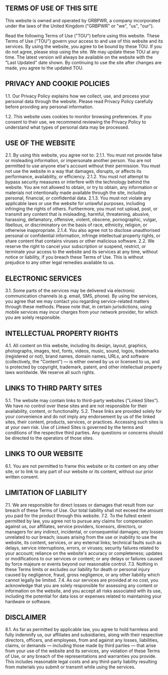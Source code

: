 ## TERMS OF USE OF THIS SITE

This website is owned and operated by GRBPWR, a company incorporated under the laws of the United Kingdom ("GRBPWR" or "we", "us", "our").

Read the following Terms of Use ("TOU") before using this website.
These Terms of Use ("TOU") govern your access to and use of this website and its services. By using the website, you agree to be bound by these TOU. If you do not agree, please stop using the site.
We may update these TOU at any time. The latest version will always be available on the website with the "Last Updated" date shown. By continuing to use the site after changes are made, you agree to the updated TOU.

## PRIVACY AND COOKIE POLICIES

1.1. Our Privacy Policy explains how we collect, use, and process your personal data through the website. Please read Privacy Policy carefully before providing any personal information.

1.2. This website uses cookies to monitor browsing preferences. If you consent to their use, we recommend reviewing the Privacy Policy to understand what types of personal data may be processed.

## USE OF THE WEBSITE

2.1. By using this website, you agree not to:
2.1.1. You must not provide false or misleading information, or impersonate another person. You are not permitted to use anyone else's account without their permission. You must not use the website in a way that damages, disrupts, or affects its performance, availability, or efficiency.
2.1.2. You must not attempt to bypass security measures or interfere with the technology behind the website. You are not allowed to obtain, or try to obtain, any information or materials not intentionally made available through the site, including personal, financial, or confidential data.
2.1.3. You must not violate any applicable laws or use the website for unlawful purposes, including infringing the rights of others. Furthermore, you must not upload, post, or transmit any content that is misleading, harmful, threatening, abusive, harassing, defamatory, offensive, violent, obscene, pornographic, vulgar, libellous, or discriminatory on the basis of race, ethnicity, religion, or otherwise inappropriate.
2.1.4. You also agree not to disclose unauthorised personal or confidential information, infringe intellectual property rights, or share content that contains viruses or other malicious software.
2.2. We reserve the right to cancel your subscription or suspend, restrict, or terminate your access to the website and its services at any time, without notice or liability, if you breach these Terms of Use. This is without prejudice to any other legal remedies available to us.

## ELECTRONIC SERVICES

3.1. Some parts of the services may be delivered via electronic communication channels (e.g. email, SMS, phone). By using the services, you agree that we may contact you regarding service-related matters through these methods. Please note that, in certain jurisdictions, using mobile services may incur charges from your network provider, for which you are solely responsible.

## INTELLECTUAL PROPERTY RIGHTS

4.1. All content on this website, including its design, layout, graphics, photographs, images, text, fonts, videos, music, sound, logos, trademarks (registered or not), brand names, domain names, URLs, and software (collectively, the "Content") — is either owned by us or licensed to us, and is protected by copyright, trademark, patent, and other intellectual property laws worldwide. We reserve all such rights.

## LINKS TO THIRD PARTY SITES

5.1. The website may contain links to third-party websites ("Linked Sites"). We have no control over these sites and are not responsible for their availability, content, or functionality.
5.2. These links are provided solely for your convenience and do not imply any endorsement by us of the linked sites, their content, products, services, or practices. Accessing such sites is at your own risk. Use of Linked Sites is governed by the terms and conditions of the respective third parties. Any questions or concerns should be directed to the operators of those sites.

## LINKS TO OUR WEBSITE

6.1. You are not permitted to frame this website or its content on any other site, or to link to any part of our website or its content, without our prior written consent.

## LIMITATION OF LIABILITY

7.1. We are responsible for direct losses or damages that result from our breach of these Terms of Use. Our total liability shall not exceed the amount you paid for the product through this website.
7.2. To the fullest extent permitted by law, you agree not to pursue any claims for compensation against us, our affiliates, service providers, licensors, directors, or managers for any indirect, incidental, or consequential damages; any losses unrelated to our breach; issues arising from the use or inability to use the website, its content, services, or any external links; technical faults such as delays, service interruptions, errors, or viruses; security failures related to your account; reliance on the website's accuracy or completeness; updates or modifications to our services or content; or any delays or failures caused by force majeure or events beyond our reasonable control.
7.3. Nothing in these Terms limits or excludes our liability for death or personal injury caused by negligence, fraud, gross negligence, or any other liability which cannot legally be limited.
7.4. As our services are provided at no cost, you acknowledge that you are solely responsible for assessing any content or information on the website, and you accept all risks associated with its use, including the potential for data loss or expenses related to maintaining your hardware or software.

## DISCLAIMER

8.1. As far as permitted by applicable law, you agree to hold harmless and fully indemnify us, our affiliates and subsidiaries, along with their respective directors, officers, and employees, from and against any losses, liabilities, claims, or demands — including those made by third parties — that arise from your use of the website and its services, any violation of these Terms of Use, or any breach of the representations and warranties you provide. This includes reasonable legal costs and any third-party liability resulting from materials you submit or transmit while using the services.
